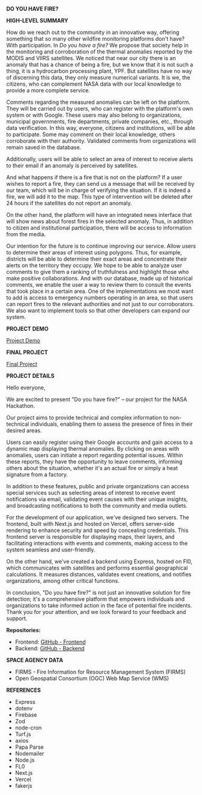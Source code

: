 **DO YOU HAVE FIRE?**

**HIGH-LEVEL SUMMARY**

How do we reach out to the community in an innovative way, offering something that so many other wildfire monitoring platforms don't have? With participation. In *Do you have a fire?* We propose that society help in the monitoring and corroboration of the thermal anomalies reported by the MODIS and VIIRS satellites. We noticed that near our city there is an anomaly that has a chance of being a fire, but we know that it is not such a thing, it is a hydrocarbon processing plant, YPF. But satellites have no way of discerning this data, they only measure numerical variants. It is we, the citizens, who can complement NASA data with our local knowledge to provide a more complete service.

Comments regarding the measured anomalies can be left on the platform. They will be carried out by users, who can register with the platform's own system or with Google. These users may also belong to organizations, municipal governments, fire departments, private companies, etc., through data verification. In this way, everyone, citizens and institutions, will be able to participate. Some may comment on their local knowledge, others corroborate with their authority. Validated comments from organizations will remain saved in the database.

Additionally, users will be able to select an area of interest to receive alerts to their email if an anomaly is perceived by satellites.

And what happens if there is a fire that is not on the platform? If a user wishes to report a fire, they can send us a message that will be received by our team, which will be in charge of verifying the situation. If it is indeed a fire, we will add it to the map. This type of intervention will be deleted after 24 hours if the satellites do not report an anomaly.

On the other hand, the platform will have an integrated news interface that will show news about forest fires in the selected anomaly. Thus, in addition to citizen and institutional participation, there will be access to information from the media.

Our intention for the future is to continue improving our service. Allow users to determine their areas of interest using polygons. Thus, for example, districts will be able to determine their exact areas and concentrate their alerts on the territory they occupy. We hope to be able to analyze user comments to give them a ranking of truthfulness and highlight those who make positive collaborations. And with our database, made up of historical comments, we enable the user a way to review them to consult the events that took place in a certain area. One of the implementations we most want to add is access to emergency numbers operating in an area, so that users can report fires to the relevant authorities and not just to our corroborators. We also want to implement tools so that other developers can expand our system.

**PROJECT DEMO**

[Project Demo](https://view.genial.ly/6522d620cf56e90012a565e0/presentation-presentacion-fuego)

**FINAL PROJECT**

[Final Project](https://terramida.vercel.app/)

**PROJECT DETAILS**

Hello everyone,

We are excited to present "Do you have fire?" – our project for the NASA Hackathon.

Our project aims to provide technical and complex information to non-technical individuals, enabling them to assess the presence of fires in their desired areas.

Users can easily register using their Google accounts and gain access to a dynamic map displaying thermal anomalies. By clicking on areas with anomalies, users can initiate a report regarding potential issues. Within these reports, they have the opportunity to leave comments, informing others about the situation, whether it's an actual fire or simply a heat signature from a factory.

In addition to these features, public and private organizations can access special services such as selecting areas of interest to receive event notifications via email, validating event causes with their unique insights, and broadcasting notifications to both the community and media outlets.

For the development of our application, we've designed two servers. The frontend, built with Next.js and hosted on Vercel, offers server-side rendering to enhance security and speed by concealing credentials. This frontend server is responsible for displaying maps, their layers, and facilitating interactions with events and comments, making access to the system seamless and user-friendly.

On the other hand, we've created a backend using Express, hosted on Fl0, which communicates with satellites and performs essential geographical calculations. It measures distances, validates event creations, and notifies organizations, among other critical functions.

In conclusion, "Do you have fire?" is not just an innovative solution for fire detection; it's a comprehensive platform that empowers individuals and organizations to take informed action in the face of potential fire incidents. Thank you for your attention, and we look forward to your feedback and support.

**Repositories:**

- Frontend: [GitHub - Frontend](https://github.com/lucasrodriguezdavila/terramida)
- Backend: [GitHub - Backend](https://github.com/lucasrodriguezdavila/template-nodejs)

**SPACE AGENCY DATA**

- FIRMS - Fire Information for Resource Management System (FIRMS)
- Open Geospatial Consortium (OGC) Web Map Service (WMS)

**REFERENCES**

- Express
- dotenv
- Firebase
- Zod
- node-cron
- Turf.js
- axios
- Papa Parse
- Nodemailer
- Node.js
- FL0
- Next.js
- Vercel
- fakerjs
